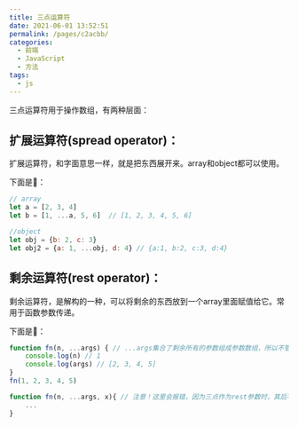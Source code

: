 ```yaml
---
title: 三点运算符
date: 2021-06-01 13:52:51
permalink: /pages/c2acbb/
categories:
  - 前端
  - JavaScript
  - 方法
tags:
  - js
---
```

三点运算符用于操作数组，有两种层面：

## 扩展运算符(spread operator)：

扩展运算符，和字面意思一样，就是把东西展开来。array和object都可以使用。

下面是🌰：

```js
// array
let a = [2, 3, 4]
let b = [1, ...a, 5, 6]  // [1, 2, 3, 4, 5, 6]

//object
let obj = {b: 2, c: 3}
let obj2 = {a: 1, ...obj, d: 4} // {a:1, b:2, c:3, d:4}
```

<!-- more -->

## 剩余运算符(rest operator)：

剩余运算符，是解构的一种，可以将剩余的东西放到一个array里面赋值给它。常用于函数参数传递。

下面是🌰：

``` js
function fn(n, ...args) { // ...args集合了剩余所有的参数组成参数数组，所以不管传入多少参数都能拿到
    console.log(n) // 1
    console.log(args) // [2, 3, 4, 5]
}
fn(1, 2, 3, 4, 5)

function fn(n, ...args, x){ // 注意！这里会报错，因为三点作为rest参数时，其后不能再出现任何参数！
    ...
}
```


